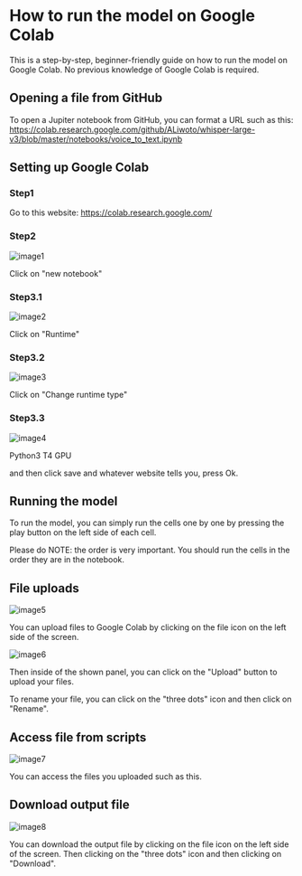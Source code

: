 # How to run the model on Google Colab

This is a step-by-step, beginner-friendly guide on how to run the model on Google Colab.
No previous knowledge of Google Colab is required.

## Opening a file from GitHub

To open a Jupiter notebook from GitHub, you can format a URL such as this:
<https://colab.research.google.com/github/ALiwoto/whisper-large-v3/blob/master/notebooks/voice_to_text.ipynb>

## Setting up Google Colab

### Step1

Go to this website: <https://colab.research.google.com/>

### Step2

![image1](assets/image1.png)

Click on "new notebook"

### Step3.1

![image2](assets/image2.png)

Click on "Runtime"

### Step3.2

![image3](assets/image3.png)

Click on "Change runtime type"

### Step3.3

![image4](assets/image4.png)

Python3
T4 GPU

and then click save and whatever website tells you, press Ok.

## Running the model

To run the model, you can simply run the cells one by one by pressing the play button on the left side of each cell.

Please do NOTE: the order is very important. You should run the cells in the order they are in the notebook.

## File uploads

![image5](assets/image5.png)

You can upload files to Google Colab by clicking on the file icon on the left side of the screen.

![image6](assets/image6.png)

Then inside of the shown panel, you can click on the "Upload" button to upload your files.

To rename your file, you can click on the "three dots" icon and then click on "Rename".

## Access file from scripts

![image7](assets/image7.png)

You can access the files you uploaded such as this.

## Download output file

![image8](assets/image8.png)

You can download the output file by clicking on the file icon on the left side of the screen.
Then clicking on the "three dots" icon and then clicking on "Download".
